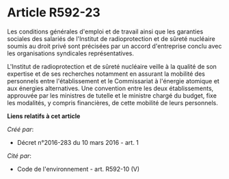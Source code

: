 # Article R592-23

Les conditions générales d'emploi et de travail ainsi que les garanties sociales des salariés de l'Institut de
radioprotection et de sûreté nucléaire soumis au droit privé sont précisées par un accord d'entreprise conclu avec les
organisations syndicales représentatives.

L'Institut de radioprotection et de sûreté nucléaire veille à la qualité de son expertise et de ses recherches notamment en
assurant la mobilité des personnels entre l'établissement et le Commissariat à l'énergie atomique et aux énergies
alternatives. Une convention entre les deux établissements, approuvée par les ministres de tutelle et le ministre chargé du
budget, fixe les modalités, y compris financières, de cette mobilité de leurs personnels.

**Liens relatifs à cet article**

_Créé par_:

  - Décret n°2016-283 du 10 mars 2016 - art. 1

_Cité par_:

  - Code de l'environnement - art. R592-10 (V)
